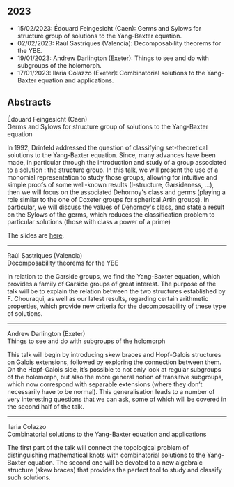 ## 2023

* 15/02/2023: Édouard Feingesicht (Caen): Germs and Sylows for structure group of solutions to the Yang-Baxter equation.
* 02/02/2023: Raúl Sastriques (Valencia): Decomposability theorems for the YBE. 
* 19/01/2023: Andrew Darlington (Exeter): Things to see and do with subgroups of the holomorph. 
* 17/01/2023: Ilaria Colazzo (Exeter): Combinatorial solutions to the Yang-Baxter equation and applications. 


## Abstracts 

Édouard Feingesicht (Caen)  
Germs and Sylows for structure group of solutions to the Yang-Baxter equation  

In 1992, Drinfeld addressed the question of classifying set-theoretical solutions to the Yang-Baxter equation. Since, many advances have been made, in particular through the introduction and study of a group associated to a solution : the structure group. In this talk, we will present the use of a monomial representation to study those groups, allowing for intuitive and simple proofs of some well-known results (I-structure, Garsideness, ...), then we will focus on the associated Dehornoy's class and germs (playing a role similar to the one of Coxeter groups for spherical Artin groups). In particular, we will discuss the values of Dehornoy's class, and state a result on the Sylows of the germs, which reduces the classification problem to particular solutions (those with class a power of a prime)

The slides are [here](2023/edouard.pdf).

* * * 

Raúl Sastriques (Valencia)  
Decomposability theorems for the YBE

In relation to the Garside groups, we find the Yang-Baxter equation, which provides a family of Garside groups of great interest. The purpose of the talk will be to explain the relation between the two structures established by F. Chouraqui, as well as our latest results, regarding certain arithmetic properties, which provide new criteria for the decomposability of these type of solutions.

* * * 

Andrew Darlington (Exeter)  
Things to see and do with subgroups of the holomorph  

This talk will begin by introducing skew braces and Hopf-Galois structures on Galois extensions, followed by exploring the connection between them. On the Hopf-Galois side, it’s possible to not only look at regular subgroups of the holomorph, but also the more general notion of transitive subgroups, which now correspond with separable extensions (where they don’t necessarily have to be normal). This generalisation leads to a number of very interesting questions that we can ask, some of which will be covered in the second half of the talk.

* * * 

Ilaria Colazzo  
Combinatorial solutions to the Yang-Baxter equation and applications

The first part of the talk will connect the topological problem of distinguishing mathematical knots with combinatorial solutions to the Yang-Baxter equation. The second one will be devoted to a new algebraic structure (skew braces) that provides the perfect tool to study and classify such solutions. 
